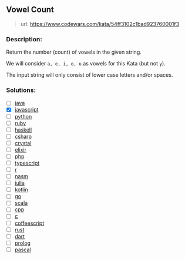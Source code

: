 ## Vowel Count

> url: <https://www.codewars.com/kata/54ff3102c1bad923760001f3>

### Description:

Return the number (count) of vowels in the given string.

We will consider `a, e, i, o, u` as vowels for this Kata (but not `y`).

The input string will only consist of lower case letters and/or spaces.

### Solutions:

- [ ] [java]()
- [x] [javascript](./01-solution.js)
- [ ] [python]()
- [ ] [ruby]()
- [ ] [haskell]()
- [ ] [csharp]()
- [ ] [crystal]()
- [ ] [elixir]()
- [ ] [php]()
- [ ] [typescript]()
- [ ] [r]()
- [ ] [nasm]()
- [ ] [julia]()
- [ ] [kotlin]()
- [ ] [go]()
- [ ] [scala]()
- [ ] [cpp]()
- [ ] [c]()
- [ ] [coffeescript]()
- [ ] [rust]()
- [ ] [dart]()
- [ ] [prolog]()
- [ ] [pascal]()
